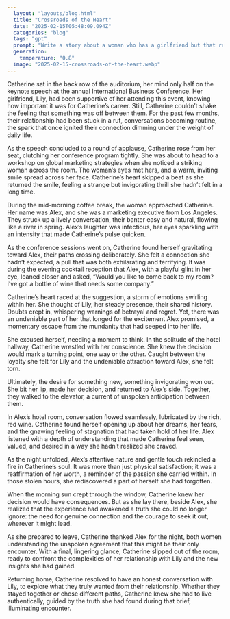 ```yaml
---
  layout: "layouts/blog.html"
  title: "Crossroads of the Heart"
  date: "2025-02-15T05:48:09.094Z"
  categories: "blog"
  tags: "gpt"
  prompt: "Write a story about a woman who has a girlfriend but that relationship get called into doubt at a conference when another woman flirts with her and invites her to her room. She wrestles with herself but decides to go. The other woman makes her feel really good and brings her satisfaction"
  generation: 
    temperature: "0.8"
  image: "2025-02-15-crossroads-of-the-heart.webp"
---
```

Catherine sat in the back row of the auditorium, her mind only half on the keynote speech at the annual International Business Conference. Her girlfriend, Lily, had been supportive of her attending this event, knowing how important it was for Catherine’s career. Still, Catherine couldn’t shake the feeling that something was off between them. For the past few months, their relationship had been stuck in a rut, conversations becoming routine, the spark that once ignited their connection dimming under the weight of daily life.

As the speech concluded to a round of applause, Catherine rose from her seat, clutching her conference program tightly. She was about to head to a workshop on global marketing strategies when she noticed a striking woman across the room. The woman’s eyes met hers, and a warm, inviting smile spread across her face. Catherine’s heart skipped a beat as she returned the smile, feeling a strange but invigorating thrill she hadn’t felt in a long time.

During the mid-morning coffee break, the woman approached Catherine. Her name was Alex, and she was a marketing executive from Los Angeles. They struck up a lively conversation, their banter easy and natural, flowing like a river in spring. Alex’s laughter was infectious, her eyes sparkling with an intensity that made Catherine’s pulse quicken.

As the conference sessions went on, Catherine found herself gravitating toward Alex, their paths crossing deliberately. She felt a connection she hadn’t expected, a pull that was both exhilarating and terrifying. It was during the evening cocktail reception that Alex, with a playful glint in her eye, leaned closer and asked, “Would you like to come back to my room? I’ve got a bottle of wine that needs some company.”

Catherine’s heart raced at the suggestion, a storm of emotions swirling within her. She thought of Lily, her steady presence, their shared history. Doubts crept in, whispering warnings of betrayal and regret. Yet, there was an undeniable part of her that longed for the excitement Alex promised, a momentary escape from the mundanity that had seeped into her life.

She excused herself, needing a moment to think. In the solitude of the hotel hallway, Catherine wrestled with her conscience. She knew the decision would mark a turning point, one way or the other. Caught between the loyalty she felt for Lily and the undeniable attraction toward Alex, she felt torn.

Ultimately, the desire for something new, something invigorating won out. She bit her lip, made her decision, and returned to Alex’s side. Together, they walked to the elevator, a current of unspoken anticipation between them.

In Alex’s hotel room, conversation flowed seamlessly, lubricated by the rich, red wine. Catherine found herself opening up about her dreams, her fears, and the gnawing feeling of stagnation that had taken hold of her life. Alex listened with a depth of understanding that made Catherine feel seen, valued, and desired in a way she hadn’t realized she craved. 

As the night unfolded, Alex’s attentive nature and gentle touch rekindled a fire in Catherine’s soul. It was more than just physical satisfaction; it was a reaffirmation of her worth, a reminder of the passion she carried within. In those stolen hours, she rediscovered a part of herself she had forgotten.

When the morning sun crept through the window, Catherine knew her decision would have consequences. But as she lay there, beside Alex, she realized that the experience had awakened a truth she could no longer ignore: the need for genuine connection and the courage to seek it out, wherever it might lead.

As she prepared to leave, Catherine thanked Alex for the night, both women understanding the unspoken agreement that this might be their only encounter. With a final, lingering glance, Catherine slipped out of the room, ready to confront the complexities of her relationship with Lily and the new insights she had gained.

Returning home, Catherine resolved to have an honest conversation with Lily, to explore what they truly wanted from their relationship. Whether they stayed together or chose different paths, Catherine knew she had to live authentically, guided by the truth she had found during that brief, illuminating encounter.

